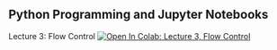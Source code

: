 ## Python Programming and Jupyter Notebooks

Lecture 3: Flow Control [![Open In Colab: Lecture 3, Flow Control](https://colab.research.google.com/assets/colab-badge.svg)](https://colab.research.google.com/github/jbkinney/23e_urp/blob/main/lecture_3/3_flowcontrol.ipynb)
